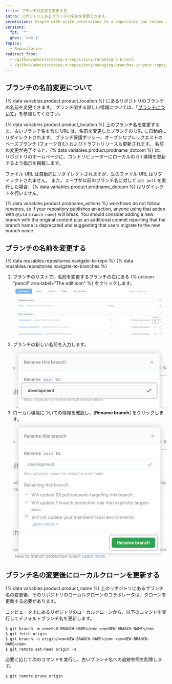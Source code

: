 ```yaml
---
title: ブランチの名前を変更する
intro: リポジトリにあるブランチの名前を変更できます。
permissions: People with write permissions to a repository can rename a branch in the repository. People with admin permissions can rename the default branch.
versions:
  fpt: '*'
  ghes: '>=3.1'
topics:
  - Repositories
redirect_from:
  - /github/administering-a-repository/renaming-a-branch
  - /github/administering-a-repository/managing-branches-in-your-repository/renaming-a-branch
---
```


## ブランチの名前変更について

{% data variables.product.product_location %} にあるリポジトリのブランチの名前を変更できます。 ブランチ関する詳しい情報については、「[ブランチについて](/github/collaborating-with-issues-and-pull-requests/about-branches)」を参照してください。

{% data variables.product.product_location %} 上のブランチ名を変更すると、古いブランチ名を含む URL は、名前を変更したブランチの URL に自動的にリダイレクトされます。 ブランチ保護ポリシー、オープンなプルリクエストのベースブランチ (フォーク含む) およびドラフトリリースも更新されます。 名前の変更が完了すると、{% data variables.product.prodname_dotcom %} は、リポジトリのホームページに、コントリビューターにローカルの Git 環境を更新するよう指示を掲載します。

ファイル URL は自動的にリダイレクトされますが、生のファイル URL はリダイレクトされません。 また、ユーザが以前のブランチ名に対して `git pull` を実行した場合、{% data variables.product.prodname_dotcom %} はリダイレクトを行いません。

{% data variables.product.prodname_actions %} workflows do not follow renames, so if your repository publishes an action, anyone using that action with `@{old-branch-name}` will break. You should consider adding a new branch with the original content plus an additional commit reporting that the branch name is deprecated and suggesting that users migrate to the new branch name.

## ブランチの名前を変更する

{% data reusables.repositories.navigate-to-repo %}
{% data reusables.repositories.navigate-to-branches %}
1. ブランチのリストで、名前を変更するブランチの右にある {% octicon "pencil" aria-label="The edit icon" %} をクリックします。 ![名前を変更するブランチの右にある鉛筆アイコン](/assets/images/help/branch/branch-rename-edit.png)
1. ブランチの新しい名前を入力します。 ![新しいブランチ名を入力するためのテキストフィールド](/assets/images/help/branch/branch-rename-type.png)
1. ローカル環境についての情報を確認し、[**Rename branch**] をクリックします。 ![ローカル環境情報と [Rename branch] ボタン](/assets/images/help/branch/branch-rename-rename.png)

## ブランチ名の変更後にローカルクローンを更新する

{% data variables.product.product_name %} 上のリポジトリにあるブランチ名の変更後、そのリポジトリのローカルクローンのコラボレータは、クローンを更新する必要があります。

コンピュータ上にあるリポジトリのローカルクローンから、以下のコマンドを実行してデフォルトブランチ名を更新します。

```shell
$ git branch -m <em>OLD-BRANCH-NAME</em> <em>NEW-BRANCH-NAME</em>
$ git fetch origin
$ git branch -u origin/<em>NEW-BRANCH-NAME</em> <em>NEW-BRANCH-NAME</em>
$ git remote set-head origin -a
```

必要に応じて次のコマンドを実行し、古いブランチ名への追跡参照を削除します。
```
$ git remote prune origin
```
